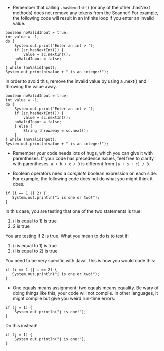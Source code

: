 * Remember that calling `.hasNextInt()` (or any of the other .hasNext methods) does not remove any tokens from the Scanner!  For example, the following code will result in an infinite loop if you enter an invalid value.
```
boolean noValidInput = true;
int value = -1;
do {
    System.out.print("Enter an int > ");
    if (sc.hasNextInt()) {
        value = sc.nextInt();
	noValidInput = false;
    }
} while (noValidInput);
System.out.println(value + " is an integer!");
```
In order to avoid this, remove the invalid value by using a .next() and throwing the value away.
```
boolean noValidInput = true;
int value = -1;
do {
    System.out.print("Enter an int > ");
    if (sc.hasNextInt()) {
        value = sc.nextInt();
	noValidInput = false;
    } else {
        String throwaway = sc.next();
    }
} while (noValidInput);
System.out.println(value + " is an integer!");
```

* Remember your code needs lots of hugs, which you can give it with parentheses.  If your code has precedence issues, feel free to clarify with parentheses.  `a + b + c / 3` is different from `(a + b + c) / 3`.

* Boolean operators need a _complete_ boolean expression on each side.  For example, the following code does not do what you might think it does.

```
if (i == 1 || 2) {
   System.out.println("i is one or two!");
}
```

In this case, you are testing that one of the two statements is true:

1. (i is equal to 1) is true
2. 2 is true

You are testing if 2 is true.  What you mean to do is to test if:

1. (i is equal to 1) is true
2. (i is equal to 2) is true

You need to be very specific with Java!  This is how you would code this:

```
if (i == 1 || i == 2) {
   System.out.println("i is one or two!");
}
```

* One equals means assignment; two equals means equality.  Be wary of doing things like this, your code will not compile.  In other languages, it might compile but give you weird run-time errors:

```
if (j = 1) {
    System.out.println("j is one!");
}
```

Do this instead!

```
if (j = 1) {
    System.out.println("j is one!");
}
```



